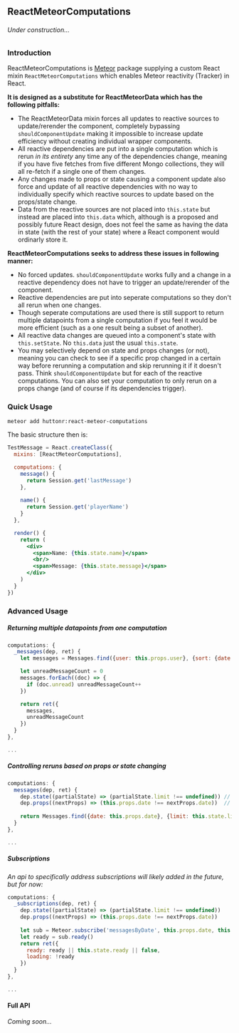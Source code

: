 ## ReactMeteorComputations

###### Under construction...

### Introduction
ReactMeteorComputations is [Meteor](https://github.com/meteor/meteor) package supplying
a custom React mixin `ReactMeteorComputations` which enables Meteor reactivity (Tracker) in React.

**It is designed as a substitute for ReactMeteorData which has the following pitfalls:**

* The ReactMeteorData mixin forces all updates to reactive sources to update/rerender the component, completely bypassing `shouldComponentUpdate` making it impossible to increase update efficiency without creating individual wrapper components.
* All reactive dependencies are put into a single computation which is rerun *in its entirety* any time any of the dependencies change, meaning if you have five fetches from five different Mongo collections, they will all re-fetch if a single one of them changes.
* Any changes made to props or state causing a component update also force and update of all reactive dependencies with no way to individually specify which reactive sources to update based on the props/state change.
* Data from the reactive sources are not placed into `this.state` but instead are placed into `this.data` which, although is a proposed and possibly future React design, does not feel the same as having the data in state (with the rest of your state) where a React component would ordinarly store it.

**ReactMeteorComputations seeks to address these issues in following manner:**

* No forced updates.  `shouldComponentUpdate` works fully and a change in a reactive dependency does not have to trigger an update/rerender of the component.
* Reactive dependencies are put into seperate computations so they don't all rerun when one changes.
* Though seperate computations are used there is still support to return multiple datapoints from a single computation if you feel it would be more efficient (such as a one result being a subset of another).
* All reactive data changes are queued into a component's state with `this.setState`.  No `this.data` just the usual `this.state`.
* You may selectively depend on state and props changes (or not), meaning you can check to see if a specific prop changed in a certain way before rerunning a computation and skip rerunning it if it doesn't pass.  Think `shouldComponentUpdate` but for each of the reactive computations.  You can also set your computation to only rerun on a props change (and of course if its dependencies trigger).

### Quick Usage

`meteor add huttonr:react-meteor-computations`

The basic structure then is:

```jsx
TestMessage = React.createClass({
  mixins: [ReactMeteorComputations],

  computations: {
    message() {
      return Session.get('lastMessage')
    },
    
    name() {
      return Session.get('playerName')
    }
  },

  render() {
    return (
      <div>
        <span>Name: {this.state.name}</span>
        <br/>
        <span>Message: {this.state.message}</span>
      </div>
    )
  }
})
```

### Advanced Usage
##### Returning multiple datapoints from one computation
```jsx
computations: {
  _messages(dep, ret) {
    let messages = Messages.find({user: this.props.user}, {sort: {date: 1}, limit: 100}).fetch()

    let unreadMessageCount = 0
    messages.forEach((doc) => {
      if (doc.unread) unreadMessageCount++
    })

    return ret({
      messages,
      unreadMessageCount
    })
  }
},

...
```

##### Controlling reruns based on props or state changing
```jsx
computations: {
  messages(dep, ret) {
    dep.state((partialState) => (partialState.limit !== undefined)) // Think of this as a setState hook
    dep.props((nextProps) => (this.props.date !== nextProps.date))  // Think of this as a willReceiveProps hook
  
    return Messages.find({date: this.props.date}, {limit: this.state.limit})
  }
},

...
```

##### Subscriptions
*An api to specifically address subscriptions will likely added in the future, but for now:*
```jsx
computations: {
  _subscriptions(dep, ret) {
    dep.state((partialState) => (partialState.limit !== undefined))
    dep.props((nextProps) => (this.props.date !== nextProps.date))
  
    let sub = Meteor.subscribe('messagesByDate', this.props.date, this.state.limit)
    let ready = sub.ready()
    return ret({
      ready: ready || this.state.ready || false,
      loading: !ready
    })
  }
},

...
```

#### Full API
*Coming soon...*
